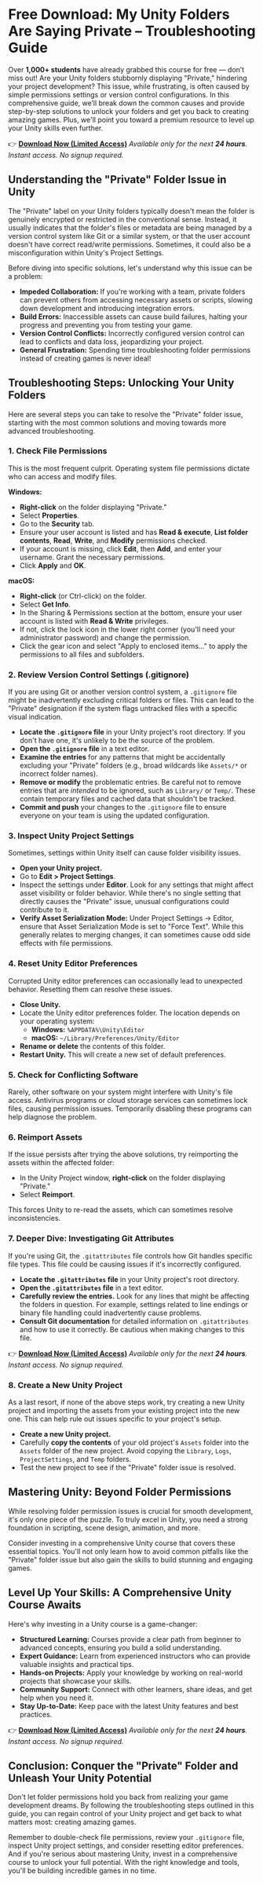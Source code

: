 # Free Download: My Unity Folders Are Saying Private – Troubleshooting Guide

Over **1,000+ students** have already grabbed this course for free — don’t miss out! Are your Unity folders stubbornly displaying "Private," hindering your project development? This issue, while frustrating, is often caused by simple permissions settings or version control configurations. In this comprehensive guide, we’ll break down the common causes and provide step-by-step solutions to unlock your folders and get you back to creating amazing games. Plus, we'll point you toward a premium resource to level up your Unity skills even further.

👉 [**Download Now (Limited Access)**](https://udemywork.com/my-unity-folders-are-saying-private)
_Available only for the next **24 hours**. Instant access. No signup required._

## Understanding the "Private" Folder Issue in Unity

The "Private" label on your Unity folders typically doesn't mean the folder is genuinely encrypted or restricted in the conventional sense. Instead, it usually indicates that the folder's files or metadata are being managed by a version control system like Git or a similar system, or that the user account doesn't have correct read/write permissions. Sometimes, it could also be a misconfiguration within Unity's Project Settings.

Before diving into specific solutions, let's understand why this issue can be a problem:

*   **Impeded Collaboration:** If you're working with a team, private folders can prevent others from accessing necessary assets or scripts, slowing down development and introducing integration errors.
*   **Build Errors:** Inaccessible assets can cause build failures, halting your progress and preventing you from testing your game.
*   **Version Control Conflicts:** Incorrectly configured version control can lead to conflicts and data loss, jeopardizing your project.
*   **General Frustration:** Spending time troubleshooting folder permissions instead of creating games is never ideal!

## Troubleshooting Steps: Unlocking Your Unity Folders

Here are several steps you can take to resolve the "Private" folder issue, starting with the most common solutions and moving towards more advanced troubleshooting.

### 1. Check File Permissions

This is the most frequent culprit. Operating system file permissions dictate who can access and modify files.

**Windows:**

*   **Right-click** on the folder displaying "Private."
*   Select **Properties**.
*   Go to the **Security** tab.
*   Ensure your user account is listed and has **Read & execute**, **List folder contents**, **Read**, **Write**, and **Modify** permissions checked.
*   If your account is missing, click **Edit**, then **Add**, and enter your username. Grant the necessary permissions.
*   Click **Apply** and **OK**.

**macOS:**

*   **Right-click** (or Ctrl-click) on the folder.
*   Select **Get Info**.
*   In the Sharing & Permissions section at the bottom, ensure your user account is listed with **Read & Write** privileges.
*   If not, click the lock icon in the lower right corner (you'll need your administrator password) and change the permission.
*   Click the gear icon and select "Apply to enclosed items..." to apply the permissions to all files and subfolders.

### 2. Review Version Control Settings (.gitignore)

If you are using Git or another version control system, a `.gitignore` file might be inadvertently excluding critical folders or files. This can lead to the "Private" designation if the system flags untracked files with a specific visual indication.

*   **Locate the `.gitignore` file** in your Unity project's root directory. If you don't have one, it's unlikely to be the source of the problem.
*   **Open the `.gitignore` file** in a text editor.
*   **Examine the entries** for any patterns that might be accidentally excluding your "Private" folders (e.g., broad wildcards like `Assets/*` or incorrect folder names).
*   **Remove or modify** the problematic entries. Be careful not to remove entries that are *intended* to be ignored, such as `Library/` or `Temp/`. These contain temporary files and cached data that shouldn't be tracked.
*   **Commit and push** your changes to the `.gitignore` file to ensure everyone on your team is using the updated configuration.

### 3. Inspect Unity Project Settings

Sometimes, settings within Unity itself can cause folder visibility issues.

*   **Open your Unity project.**
*   Go to **Edit > Project Settings**.
*   Inspect the settings under **Editor**. Look for any settings that might affect asset visibility or folder behavior. While there's no single setting that directly causes the "Private" issue, unusual configurations could contribute to it.
*   **Verify Asset Serialization Mode:** Under Project Settings -> Editor, ensure that Asset Serialization Mode is set to "Force Text". While this generally relates to merging changes, it can sometimes cause odd side effects with file permissions.

### 4. Reset Unity Editor Preferences

Corrupted Unity editor preferences can occasionally lead to unexpected behavior. Resetting them can resolve these issues.

*   **Close Unity.**
*   Locate the Unity editor preferences folder. The location depends on your operating system:
    *   **Windows:** `%APPDATA%\Unity\Editor`
    *   **macOS:** `~/Library/Preferences/Unity/Editor`
*   **Rename or delete** the contents of this folder.
*   **Restart Unity.** This will create a new set of default preferences.

### 5. Check for Conflicting Software

Rarely, other software on your system might interfere with Unity's file access. Antivirus programs or cloud storage services can sometimes lock files, causing permission issues. Temporarily disabling these programs can help diagnose the problem.

### 6. Reimport Assets

If the issue persists after trying the above solutions, try reimporting the assets within the affected folder:

*   In the Unity Project window, **right-click** on the folder displaying "Private."
*   Select **Reimport**.

This forces Unity to re-read the assets, which can sometimes resolve inconsistencies.

### 7. Deeper Dive: Investigating Git Attributes

If you're using Git, the `.gitattributes` file controls how Git handles specific file types. This file could be causing issues if it's incorrectly configured.

*   **Locate the `.gitattributes` file** in your Unity project's root directory.
*   **Open the `.gitattributes` file** in a text editor.
*   **Carefully review the entries.** Look for any lines that might be affecting the folders in question. For example, settings related to line endings or binary file handling could inadvertently cause problems.
*   **Consult Git documentation** for detailed information on `.gitattributes` and how to use it correctly. Be cautious when making changes to this file.

👉 [**Download Now (Limited Access)**](https://udemywork.com/my-unity-folders-are-saying-private)
_Available only for the next **24 hours**. Instant access. No signup required._

### 8. Create a New Unity Project

As a last resort, if none of the above steps work, try creating a new Unity project and importing the assets from your existing project into the new one. This can help rule out issues specific to your project's setup.

*   **Create a new Unity project.**
*   Carefully **copy the contents** of your old project's `Assets` folder into the `Assets` folder of the new project. Avoid copying the `Library`, `Logs`, `ProjectSettings`, and `Temp` folders.
*   Test the new project to see if the "Private" folder issue is resolved.

## Mastering Unity: Beyond Folder Permissions

While resolving folder permission issues is crucial for smooth development, it's only one piece of the puzzle. To truly excel in Unity, you need a strong foundation in scripting, scene design, animation, and more.

Consider investing in a comprehensive Unity course that covers these essential topics. You'll not only learn how to avoid common pitfalls like the "Private" folder issue but also gain the skills to build stunning and engaging games.

## Level Up Your Skills: A Comprehensive Unity Course Awaits

Here's why investing in a Unity course is a game-changer:

*   **Structured Learning:** Courses provide a clear path from beginner to advanced concepts, ensuring you build a solid understanding.
*   **Expert Guidance:** Learn from experienced instructors who can provide valuable insights and practical tips.
*   **Hands-on Projects:** Apply your knowledge by working on real-world projects that showcase your skills.
*   **Community Support:** Connect with other learners, share ideas, and get help when you need it.
*   **Stay Up-to-Date:** Keep pace with the latest Unity features and best practices.

👉 [**Download Now (Limited Access)**](https://udemywork.com/my-unity-folders-are-saying-private)
_Available only for the next **24 hours**. Instant access. No signup required._

## Conclusion: Conquer the "Private" Folder and Unleash Your Unity Potential

Don't let folder permissions hold you back from realizing your game development dreams. By following the troubleshooting steps outlined in this guide, you can regain control of your Unity project and get back to what matters most: creating amazing games.

Remember to double-check file permissions, review your `.gitignore` file, inspect Unity project settings, and consider resetting editor preferences. And if you're serious about mastering Unity, invest in a comprehensive course to unlock your full potential. With the right knowledge and tools, you'll be building incredible games in no time.
